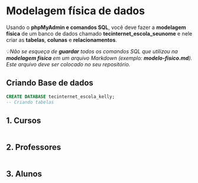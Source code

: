 # Modelagem física de dados

Usando o **phpMyAdmin e comandos SQL**, você deve fazer a **modelagem física** de um banco de dados chamado **tecinternet_escola_seunome** e nele criar as **tabelas**, **colunas** e **relacionamentos**.

💡*Não se esqueça de **guardar** todos os comandos SQL que utilizou na **modelagem física** em um arquivo Markdown (exemplo: **modelo-fisico.md**). Este arquivo deve ser colocado no seu repositório.*

## Criando Base de dados 
``` sql
CREATE DATABASE tecinternet_escola_kelly;
-- Criando tabelas
```

## 1. Cursos
``` sql

```

## 2. Professores
``` sql

```

## 3. Alunos
``` sql

```
